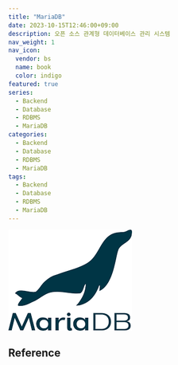 ```yaml
---
title: "MariaDB"
date: 2023-10-15T12:46:00+09:00
description: 오픈 소스 관계형 데이터베이스 관리 시스템
nav_weight: 1
nav_icon:
  vendor: bs
  name: book
  color: indigo
featured: true
series:
  - Backend
  - Database
  - RDBMS
  - MariaDB
categories:
  - Backend
  - Database
  - RDBMS
  - MariaDB
tags:
  - Backend
  - Database
  - RDBMS
  - MariaDB
---
```


![Maria DB](mariadb.png#center)

## Reference
